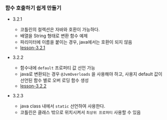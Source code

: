 ### 함수 호출하기 쉽게 만들기
- 3.2.1
  - 코틀린의 컬렉션은 자바와 호환이 가능하다.
  - 배열을 String 형태로 변환 함수 예제
  - 파리미터에 이름을 붙이는 경우, java에서는 호환이 되지 않음 
  - [lesson-3.2.1](lesson3.2.1.kt)

- 3.2.2
  - 함수내에 `default` 프로퍼티 값 선언 가능
  - java로 변환되는 경우 `@JvmOverloads` 을 사용해야 하고,
    사용지 default 값이 선언된 함수 별로 오버 로딩 함수 생성
  - [lesson-3.2.2](lesson3.2.2.kt)

- 3.2.3
  - java class 내에서 `static` 선언하여 사용한다. 
  - 코틀린은 클래스 밖으로 위치시켜서 `최상위 프로퍼티` 사용할 수 있음
